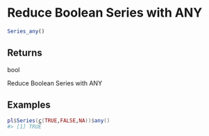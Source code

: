# Reduce Boolean Series with ANY

```r
Series_any()
```

## Returns

bool

Reduce Boolean Series with ANY

## Examples

<pre class='r-example'><code><span class='r-in'><span><span class='va'>pl</span><span class='op'>$</span><span class='fu'>Series</span><span class='op'>(</span><span class='fu'><a href='https://rdrr.io/r/base/c.html'>c</a></span><span class='op'>(</span><span class='cn'>TRUE</span>,<span class='cn'>FALSE</span>,<span class='cn'>NA</span><span class='op'>)</span><span class='op'>)</span><span class='op'>$</span><span class='fu'>any</span><span class='op'>(</span><span class='op'>)</span></span></span>
<span class='r-out co'><span class='r-pr'>#&gt;</span> [1] TRUE</span>
 </code></pre>
